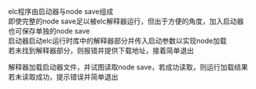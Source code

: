elc程序由启动器与node save组成  
即使完整的node save足以被elc解释器运行，但出于方便的角度，加入启动器  
也可保存单独的node save  
启动器启动elc运行时库中的解释器部分并传入启动参数以实现node加载  
若未找到解释器部分，则报错并提供下载地址，接着简单退出  
  
解释器加载启动器文件，并试图读取node save，若成功读取，则运行加载结果  
若未读取成功，提示错误并简单退出  

